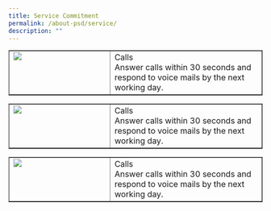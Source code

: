 ```yaml
---
title: Service Commitment
permalink: /about-psd/service/
description: ""
---
```

<table cellpadding="10" cellspacing="0" border="1" width="100%"><tbody>
<tr>
<td valign="top" width="40%"><img src="/PSD_logo-01.png"></td>
<td valign="top" width="60%">Calls<br>Answer calls within 30 seconds and respond to voice mails by the next working day.</td>
</tr>
</tbody></table>

<table cellpadding="10" cellspacing="0" border="1" width="100%"><tbody>
<tr>
<td valign="top" width="40%"><img src="/PSD_logo-01.png"></td>
<td valign="top" width="60%">Calls<br>Answer calls within 30 seconds and respond to voice mails by the next working day.</td>
</tr>
</tbody></table>

<table cellpadding="10" cellspacing="0" border="1" width="100%"><tbody>
<tr>
<td valign="top" width="40%"><img src="/PSD_logo-01.png"></td>
<td valign="top" width="60%">Calls<br>Answer calls within 30 seconds and respond to voice mails by the next working day.</td>
</tr>
</tbody></table>


